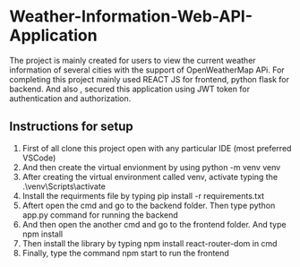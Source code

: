 # Weather-Information-Web-API-Application
The project is mainly created for users to  view the  current weather information of several cities with the support of OpenWeatherMap APi.  For completing this project mainly used REACT JS for frontend, python flask for backend. And also , secured this application using  JWT token for authentication and authorization.  



## Instructions for setup 
 
 1) First of all clone this project open with any particular IDE (most preferred VSCode)
 2) And then create the virtual envionment  by using  python -m venv  venv
 3) After creating the virtual environment called venv,  activate typing  the .\venv\Scripts\activate
 4) Install the requirments file  by typing  pip install -r requirements.txt
 5) Aftert open the cmd  and  go to the backend folder. Then type python app.py command for running the backend
 6) And then open the another  cmd and   go to the frontend folder. And type  npm install
 7) Then  install the library  by typing  npm install react-router-dom in cmd
 8) Finally, type the command npm start to  run the frontend
